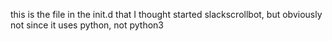 this is the file in the init.d that I thought started slackscrollbot, but obviously not since it uses python, not python3

